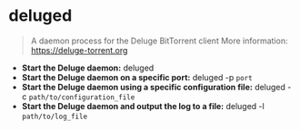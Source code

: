 # deluged
> A daemon process for the Deluge BitTorrent client
> More information: <https://deluge-torrent.org>
- **Start the Deluge daemon:**
deluged
- **Start the Deluge daemon on a specific port:**
deluged -p `port`
- **Start the Deluge daemon using a specific configuration file:**
deluged -c `path/to/configuration_file`
- **Start the Deluge daemon and output the log to a file:**
deluged -l `path/to/log_file`
